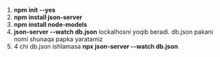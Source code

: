 1. **npm init --yes**
2. **npm install json-server**
3. **npm install node-models**
4. **json-server  --watch db.json** lockalhosni yoqib beradi.  db.json  pakani nomi shunaqa papka yaratamiz
5. 4 chi  db.json ishlamasa  **npx json-server  --watch db.json**